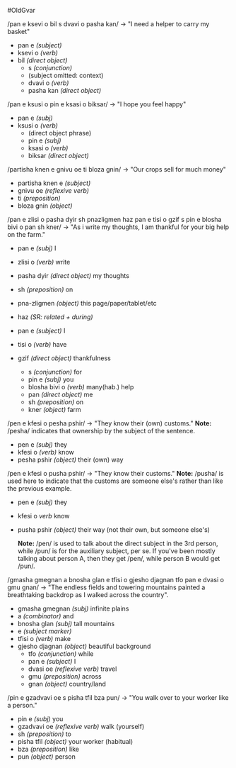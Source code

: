 #OldGvar 

/pan e ksevi o bil s dvavi o pasha kan/ -> "I need a helper to carry my basket"

- pan e *(subject)*
- ksevi o *(verb)*
- bil *(direct object)*
	- s *(conjunction)*
	- (subject omitted: context)
	- dvavi o *(verb)*
	- pasha kan *(direct object)*

/pan e ksusi o pin e ksasi o biksar/ -> "I hope you feel happy"

- pan e *(subj)*
- ksusi o *(verb)*
	- (direct object phrase)
	- pin e *(subj)*
	- ksasi o *(verb)*
	- biksar *(direct object)*

/partisha knen e gnivu oe ti bloza gnin/ -> "Our crops sell for much money"
- partisha knen e *(subject)*
- gnivu oe *(reflexive verb)*
- ti *(preposition)* 
- bloza gnin *(object)*

/pan e zlisi o pasha dyir sh pnazligmen haz pan e tisi o gzif s pin e blosha bivi o pan sh kner/ -> "As i write my thoughts, I am thankful for your big help on the farm."
- pan e *(subj)* I
- zlisi o *(verb)* write
- pasha dyir *(direct object)* my thoughts
- sh *(preposition)* on
- pna-zligmen *(object)* this page/paper/tablet/etc

- haz *(SR: related + during)*
- pan e *(subject)* I
- tisi o *(verb)* have
- gzif *(direct object)* thankfulness
	- s *(conjunction)* for
	- pin e *(subj)* you
	- blosha bivi o *(verb)* many(hab.) help
	- pan *(direct object)* me
	- sh *(preposition)* on
	- kner *(object)* farm

/pen e kfesi o pesha pshir/ -> "They know their (own) customs."
	**Note:** /pesha/ indicates that ownership by the subject of the sentence.
- pen e *(subj)* they
- kfesi o *(verb)* know
- pesha pshir *(object)* their (own) way

/pen e kfesi o pusha pshir/ -> "They know their customs."
	**Note:** /pusha/ is used here to indicate that the customs are someone else's rather than like the previous example.
- pen e *(subj)* they
- kfesi o *verb* know
- pusha pshir *(object)* their way (not their own, but someone else's)

	**Note:** /pen/ is used to talk about the direct subject in the 3rd person, while /pun/ is for the auxiliary subject, per se. If you've been mostly talking about person A, then they get /pen/, while person B would get /pun/.


/gmasha gmegnan a bnosha glan e tfisi o gjesho djagnan tfo pan e dvasi o gmu gnan/ -> "The endless fields and towering mountains painted a breathtaking backdrop as I walked across the country".
- gmasha gmegnan *(subj)* infinite plains
- a *(combinator)* and
- bnosha glan *(subj)* tall mountains
- e *(subject marker)*
- tfisi o *(verb)* make
- gjesho djagnan *(object)* beautiful background
	- tfo *(conjunction)* while
	- pan e *(subject)* I
	- dvasi oe *(reflexive verb)* travel
	- gmu *(preposition)* across
	- gnan *(object)* country/land


/pin e gzadvavi oe s pisha tfil bza pun/ -> "You walk over to your worker like a person."
- pin e *(subj)* you
- gzadvavi oe *(reflexive verb)* walk (yourself)
-  sh *(preposition)* to
- pisha tfil *(object)* your worker (habitual)
- bza *(preposition)* like
- pun *(object)* person